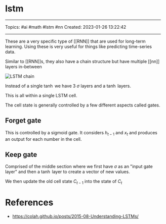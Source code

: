# lstm
---
Topics: #ai #math #lstm #nn
Created: 2023-01-26 13:22:42

---

These are a very specific type of [[RNN]] that are used for long-term learning. Using these is very useful for things like predicting time-series data.

Similar to [[RNN]]s, they also have a chain structure but have multiple [[nn]] layers in-between

![LSTM chain](https://colah.github.io/posts/2015-08-Understanding-LSTMs/img/LSTM3-chain.png)

Instead of a single $\tanh$ we have 3 $\sigma$ layers and a $\tanh$ layers.

This is all within a single LSTM cell.

The cell state is generally controlled by a few different aspects called gates.

## Forget gate

This is controlled by a sigmoid gate. It considers $h_{t-1}$ and $x_t$ and produces an output for  each number in the cell.

## Keep gate

Comprised of the middle section where we first have $\sigma$ as an "input gate layer" and then a $\tanh$ layer to create a vector of new values.

We then update the old cell state $C_{t-1}$ into the state of $C_t$

# References
- https://colah.github.io/posts/2015-08-Understanding-LSTMs/

